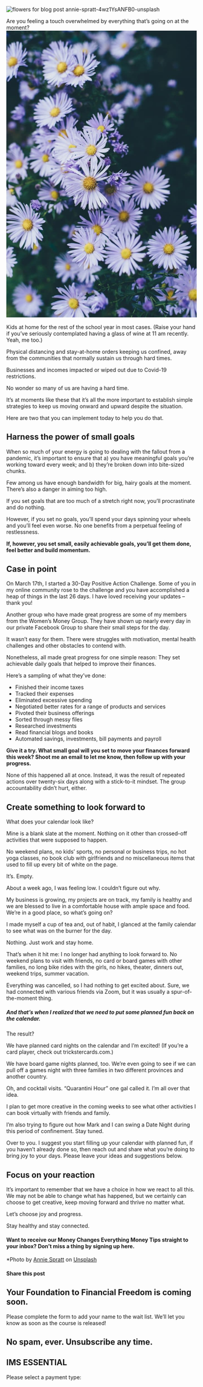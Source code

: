 ![flowers for blog post annie-spratt-4wz1YsANFB0-unsplash](https://yourfinanciallaunchpad.com/wp-content/uploads/elementor/thumbs/flowers-for-blog-post-annie-spratt-4wz1YsANFB0-unsplash-scaled-qdc6cnxt0dgvd1q50bo5tdi1fz68bk0t8wtuk2dwnc.jpg "flowers for blog post annie-spratt-4wz1YsANFB0-unsplash")

Are you feeling a touch overwhelmed by everything that’s going on at the moment?![](attachments/flowers-for-blog-post-annie-spratt-4wz1YsANFB0-unsplash-682x1024.jpg)

Kids at home for the rest of the school year in most cases. (Raise your hand if you’ve seriously contemplated having a glass of wine at 11 am recently. Yeah, me too.)

Physical distancing and stay-at-home orders keeping us confined, away from the communities that normally sustain us through hard times.

Businesses and incomes impacted or wiped out due to Covid-19 restrictions.

No wonder so many of us are having a hard time.

It’s at moments like these that it’s all the more important to establish simple strategies to keep us moving onward and upward despite the situation.

Here are two that you can implement today to help you do that.

## Harness the power of small goals

When so much of your energy is going to dealing with the fallout from a pandemic, it’s important to ensure that a) you have meaningful goals you’re working toward every week; and b) they’re broken down into bite-sized chunks.

Few among us have enough bandwidth for big, hairy goals at the moment. There’s also a danger in aiming too high.

If you set goals that are too much of a stretch right now, you’ll procrastinate and do nothing.

However, if you set no goals, you’ll spend your days spinning your wheels and you’ll feel even worse. No one benefits from a perpetual feeling of restlessness.

**If, however, you set small, easily achievable goals, you’ll get them done, feel better and build momentum.**

## Case in point

On March 17th, I started a 30-Day Positive Action Challenge. Some of you in my online community rose to the challenge and you have accomplished a heap of things in the last 26 days. I have loved receiving your updates – thank you!

Another group who have made great progress are some of my members from the Women’s Money Group. They have shown up nearly every day in our private Facebook Group to share their small steps for the day.

It wasn’t easy for them. There were struggles with motivation, mental health challenges and other obstacles to contend with.

Nonetheless, all made great progress for one simple reason: They set achievable daily goals that helped to improve their finances.

Here’s a sampling of what they’ve done:

- Finished their income taxes
- Tracked their expenses
- Eliminated excessive spending
- Negotiated better rates for a range of products and services
- Pivoted their business offerings
- Sorted through messy files
- Researched investments
- Read financial blogs and books
- Automated savings, investments, bill payments and payroll

**Give it a try. What small goal will you set to move your finances forward this week? Shoot me an email to let me know, then follow up with your progress.**

None of this happened all at once. Instead, it was the result of repeated actions over twenty-six days along with a stick-to-it mindset. The group accountability didn’t hurt, either.

## Create something to look forward to

What does your calendar look like?

Mine is a blank slate at the moment. Nothing on it other than crossed-off activities that were supposed to happen.

No weekend plans, no kids’ sports, no personal or business trips, no hot yoga classes, no book club with girlfriends and no miscellaneous items that used to fill up every bit of white on the page.

It’s. Empty.

About a week ago, I was feeling low. I couldn’t figure out why.

My business is growing, my projects are on track, my family is healthy and we are blessed to live in a comfortable house with ample space and food. We’re in a good place, so what’s going on?

I made myself a cup of tea and, out of habit, I glanced at the family calendar to see what was on the burner for the day.

Nothing. Just work and stay home.

That’s when it hit me: I no longer had anything to look forward to. No weekend plans to visit with friends, no card or board games with other families, no long bike rides with the girls, no hikes, theater, dinners out, weekend trips, summer vacation.

Everything was cancelled, so I had nothing to get excited about. Sure, we had connected with various friends via Zoom, but it was usually a spur-of-the-moment thing.

##### And that’s when I realized that we need to put some planned fun back on the calendar.

The result?

We have planned card nights on the calendar and I’m excited! (If you’re a card player, check out trickstercards.com.)

We have board game nights planned, too. We’re even going to see if we can pull off a games night with three families in two different provinces and another country.

Oh, and cocktail visits. “Quarantini Hour” one gal called it. I’m all over that idea.

I plan to get more creative in the coming weeks to see what other activities I can book virtually with friends and family.

I’m also trying to figure out how Mark and I can swing a Date Night during this period of confinement. Stay tuned.

Over to you. I suggest you start filling up your calendar with planned fun, if you haven’t already done so, then reach out and share what you’re doing to bring joy to your days. Please leave your ideas and suggestions below.

## Focus on your reaction

It’s important to remember that we have a choice in how we react to all this. We may not be able to change what has happened, but we certainly can choose to get creative, keep moving forward and thrive no matter what.

Let’s choose joy and progress.

Stay healthy and stay connected.

#### Want to receive our Money Changes Everything Money Tips straight to your inbox? Don’t miss a thing by signing up here.

\*Photo by [Annie Spratt](https://unsplash.com/@anniespratt?utm_source=unsplash&utm_medium=referral&utm_content=creditCopyText) on [Unsplash](https://unsplash.com/s/photos/flowers?utm_source=unsplash&utm_medium=referral&utm_content=creditCopyText)

#### Share this post

## Your Foundation to Financial Freedom is coming soon.

Please complete the form to add your name to the wait list. We’ll let you know as soon as the course is released!

## No spam, ever. Unsubscribe any time.

## IMS ESSENTIAL

Please select a payment type: